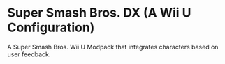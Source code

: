 # Super Smash Bros. DX (A Wii U Configuration)
A Super Smash Bros. Wii U Modpack that integrates characters based on user feedback.
